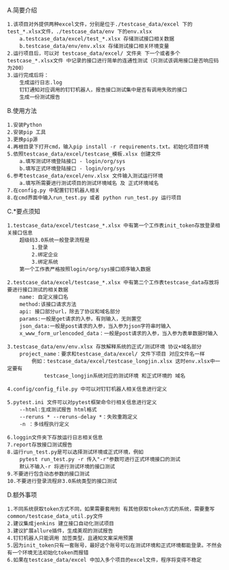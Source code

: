 A.简要介绍

    1.该项目对外提供两种excel文件，分别是位于./testcase_data/excel 下的test_*.xlsx文件，./testcase_data/env 下的env.xlsx
        a.testcase_data/excel/test_*.xlsx 存储测试接口相关数据
        b.testcase_data/env/env.xlsx 存储测试接口相关环境变量
    2.运行项目后，可以对 testcase_data/excel/ 文件夹 下一个或者多个 testcase_*.xlsx文件 中记录的接口进行简单的连通性测试（只测试该调用接口是否响应码为200）
    3.运行完成后将：
        生成运行日志.log
        钉钉通知对应调用的钉钉机器人，报告接口测试集中是否有调用失败的接口
        生成一份测试报告

B.使用方法

    1.安装Python 
    2.安装pip 工具
    3.更换pip源
    4.再根目录下打开cmd，输入pip install -r requirements.txt。初始化项目环境
    5.依照testcase_data/excel/testcase_模板.xlsx 创建文件
        a.填写测试环境登陆接口 - login/org/sys
        b.填写正式环境登陆接口 - login/org/sys
    6.参考testcase_data/excel/env.xlsx 文件输入测试运行环境
        a.填写所需要进行测试项目的测试环境域名 及 正式环境域名
    7.在config.py 中配置钉钉机器人相关
    8.在cmd界面中输入run_test.py 或者 python run_test.py 运行项目
    
    
C.*要点须知

    1.testcase_data/excel/testcase_*.xlsx 中有第一个工作表init_token存放登录相关接口信息
        超级码3.0系统一般登录流程是
            1.登录
            2.绑定企业
            3.绑定系统
        第一个工作表严格按照login/org/sys接口顺序输入数据

    2.testcase_data/excel/testcase_*.xlsx 中有第二个工作表testcase_data存放将要进行接口测试的相关数据
        name: 自定义接口名
        method:该接口请求方法
        api: 接口部分url，除去了协议和域名部分
        params:一般是get请求的入参，有则输入，无则置空
        json_data:一般是post请求的入参，当入参为json字符串时输入
        x_www_form_urlencoded_data：一般是post请求的入参，当入参为表单数据时输入

    3.testcase_data/env/env.xlsx 存放解释系统的正式/测试环境 协议+域名部分
        project_name：要求和testcase_data/excel/ 文件下项目 对应文件名一样
            例如：testcase_data/excel/testcase_longjin.xlsx 这时env.xlsx中一定要有
                testcase_longjin系统对应的测试环境 和正式环境的 域名

    4.config/config_file.py 中可以对钉钉机器人相关信息进行定义

    5.pytest.ini 文件可以对pytest框架命令行相关信息进行定义
        --html:生成测试报告 html格式
        --reruns * --reruns-delay *：失败重跑定义
        -n ：多线程执行定义

    6.loggin文件夹下存放运行日志相关信息
    7.report存放接口测试报告
    8.运行run_test.py是可以选择测试环境或正式环境，例如
        pytest run_test.py -r 传入"-r"参数可进行正式环境接口的测试
        默认不输入-r 将进行测试环境的接口测试
    9.不要进行包含动态参数的接口测试
    10.不要进行登录流程非3.0系统类型的接口测试
    
        
    
D.额外事项

    1.不同系统获取token方式不同，如果需要套用到 有其他获取token方式的系统，需要重写common/testcase_data_util.py文件
    2.建议集成jenkins 建立接口自动化测试项目
    3.建议扩展allure插件，生成美观的测试报告
    4.钉钉机器人只能调用 加签类型，且通知文案采用预置
    5.因为init_token只有一套账号，最好这个账号可以在测试环境和正式环境都能登录。不然会有一个环境无法初始化token而报错
    6.如果在testcase_data/excel 中加入多个项目的excel文件，程序将变得不稳定

    